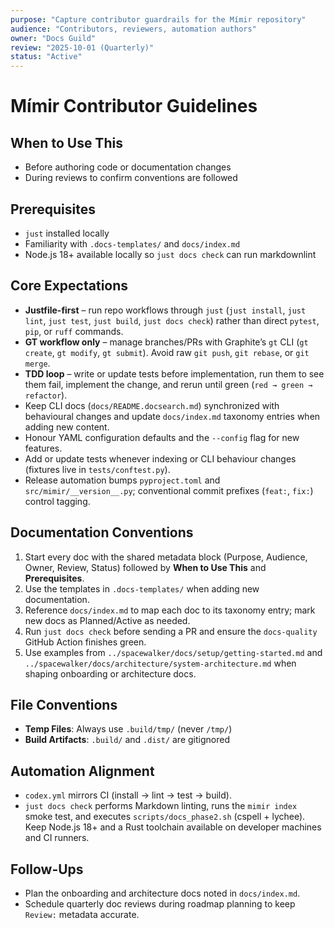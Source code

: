 ```yaml
---
purpose: "Capture contributor guardrails for the Mímir repository"
audience: "Contributors, reviewers, automation authors"
owner: "Docs Guild"
review: "2025-10-01 (Quarterly)"
status: "Active"
---
```


# Mímir Contributor Guidelines

## When to Use This

- Before authoring code or documentation changes
- During reviews to confirm conventions are followed

## Prerequisites

- `just` installed locally
- Familiarity with `.docs-templates/` and `docs/index.md`
- Node.js 18+ available locally so `just docs check` can run markdownlint

## Core Expectations

- **Justfile-first** – run repo workflows through `just` (`just install`, `just
  lint`, `just test`, `just build`, `just docs check`) rather than direct
  `pytest`, `pip`, or `ruff` commands.
- **GT workflow only** – manage branches/PRs with Graphite’s `gt` CLI (`gt
  create`, `gt modify`, `gt submit`). Avoid raw `git push`, `git rebase`, or
  `git merge`.
- **TDD loop** – write or update tests before implementation, run them to see
  them fail, implement the change, and rerun until green (`red → green →
  refactor`).
- Keep CLI docs (`docs/README.docsearch.md`) synchronized with behavioural
  changes and update `docs/index.md` taxonomy entries when adding new content.
- Honour YAML configuration defaults and the `--config` flag for new features.
- Add or update tests whenever indexing or CLI behaviour changes (fixtures live
  in `tests/conftest.py`).
- Release automation bumps `pyproject.toml` and `src/mimir/__version__.py`;
  conventional commit prefixes (`feat:`, `fix:`) control tagging.

## Documentation Conventions

1. Start every doc with the shared metadata block (Purpose, Audience, Owner,
   Review, Status) followed by **When to Use This** and **Prerequisites**.
2. Use the templates in `.docs-templates/` when adding new documentation.
3. Reference `docs/index.md` to map each doc to its taxonomy entry; mark new
   docs as Planned/Active as needed.
4. Run `just docs check` before sending a PR and ensure the `docs-quality`
   GitHub Action finishes green.
5. Use examples from `../spacewalker/docs/setup/getting-started.md` and
   `../spacewalker/docs/architecture/system-architecture.md` when shaping
   onboarding or architecture docs.

## File Conventions

- **Temp Files**: Always use `.build/tmp/` (never `/tmp/`)
- **Build Artifacts**: `.build/` and `.dist/` are gitignored

## Automation Alignment

- `codex.yml` mirrors CI (install → lint → test → build).
- `just docs check` performs Markdown linting, runs the `mimir index` smoke
  test, and executes `scripts/docs_phase2.sh` (cspell + lychee). Keep Node.js
  18+ and a Rust toolchain available on developer machines and CI runners.

## Follow-Ups

- Plan the onboarding and architecture docs noted in `docs/index.md`.
- Schedule quarterly doc reviews during roadmap planning to keep `Review:`
  metadata accurate.
